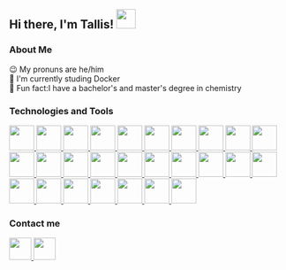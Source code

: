 <h2 align="left"> Hi there, I'm Tallis! <img src="https://raw.githubusercontent.com/MartinHeinz/MartinHeinz/master/wave.gif" width="35px"></h2>

<h3 align="left">About Me</h3>

<div>😉  My pronuns are he/him</div>
<div>🚀  I'm currently studing Docker</div>
<div>🧪  Fun fact:I have a bachelor's and master's degree in chemistry</div>

<h3 align="left">Technologies and Tools</h3>
<div>
<a href="https://www.w3schools.com/css/" title="CSS">
    <img height="45" src="https://cdn.jsdelivr.net/gh/devicons/devicon/icons/css3/css3-plain.svg" />
</a>
<a href="https://www.docker.com/" title="Docker">
    <img height="45" src="https://cdn.jsdelivr.net/gh/devicons/devicon@latest/icons/docker/docker-plain-wordmark.svg" />
</a>
<a href="https://firebase.google.com/?hl=pt-br" title="Firebase">
    <img height="45" src="https://cdn.jsdelivr.net/gh/devicons/devicon@latest/icons/firebase/firebase-original.svg" />
</a>
<a href="https://flask.palletsprojects.com/en/3.0.x/" title="Flask">
    <img height="45" src="https://cdn.jsdelivr.net/gh/devicons/devicon@latest/icons/flask/flask-original-wordmark.svg" /> 
</a>
<a href="https://git-scm.com/" title="Git">
    <img height="45" src="https://cdn.jsdelivr.net/gh/devicons/devicon/icons/git/git-original.svg" />
</a>
<a href="https://developer.mozilla.org/en-US/docs/Web/HTML" title="HTML">
    <img height="45" src="https://cdn.jsdelivr.net/gh/devicons/devicon/icons/html5/html5-plain.svg" />
</a>
<a href="https://www.java.com/pt-BR/" title="Java">
    <img height="45" src="https://cdn.jsdelivr.net/gh/devicons/devicon@latest/icons/java/java-plain.svg" />
</a>
<a href="https://developer.mozilla.org/en-US/docs/Web/JavaScript" title="JavaScript">
    <img height="45" src="https://cdn.jsdelivr.net/gh/devicons/devicon/icons/javascript/javascript-plain.svg" />
</a>
<a href="https://jestjs.io/pt-BR/" title="Jest">
    <img height="45" src="https://cdn.jsdelivr.net/gh/devicons/devicon@latest/icons/jest/jest-plain.svg" />
</a>
<a href="https://docs.julialang.org/en/v1/" title="Julia">
    <img height="45" src="https://cdn.jsdelivr.net/gh/devicons/devicon/icons/julia/julia-original-wordmark.svg" />
</a>
<a href="https://jupyter.org/" title="Jupyter">
    <img height="45" src="https://cdn.jsdelivr.net/gh/devicons/devicon@latest/icons/jupyter/jupyter-original-wordmark.svg" />
</a>
<a href="https://www.linux.org/" title="Linux">
    <img height="45" src="https://cdn.jsdelivr.net/gh/devicons/devicon@latest/icons/linux/linux-original.svg" />
</a>
<a href="https://www.mongodb.com/" title="MongoDB">
    <img height="45" src="https://cdn.jsdelivr.net/gh/devicons/devicon/icons/mongodb/mongodb-plain.svg" />
</a>
<a href="https://nginx.org/en/" title="Nginx">
    <img height="45" src="https://cdn.jsdelivr.net/gh/devicons/devicon@latest/icons/nginx/nginx-original.svg" />
</a>
<a href="https://nodejs.org/en" title="NodeJS">
    <img height="45" src="https://cdn.jsdelivr.net/gh/devicons/devicon@latest/icons/nodejs/nodejs-plain-wordmark.svg" />
</a>
<a href="https://oauth.net/2/" title="OAuth">
    <img height="45" src="https://cdn.jsdelivr.net/gh/devicons/devicon@latest/icons/oauth/oauth-original.svg" />
</a>
<a href="https://opencv.org/" title="OpenCV">
    <img height="45" src="https://cdn.jsdelivr.net/gh/devicons/devicon@latest/icons/opencv/opencv-original.svg" />
</a>
<a href="https://pandas.pydata.org/docs/index.html" title="Pandas">
    <img height="45" src="https://cdn.jsdelivr.net/gh/devicons/devicon@latest/icons/pandas/pandas-original-wordmark.svg" />
</a>
<a href="https://docs.python.org/3/" title="Python">
    <img height="45" src="https://cdn.jsdelivr.net/gh/devicons/devicon/icons/python/python-original.svg" />
</a>
<a href="https://www.postgresql.org/" title="PostgreSQL">
    <img height="45" src="https://cdn.jsdelivr.net/gh/devicons/devicon/icons/postgresql/postgresql-plain.svg" />
</a>
<a href="https://www.postman.com/" title="Postman">
    <img height="45" src="https://cdn.jsdelivr.net/gh/devicons/devicon@latest/icons/postman/postman-original.svg" />
</a>
<a href="https://www.prisma.io/" title="Prisma ORM">
    <img height="45" src="https://cdn.jsdelivr.net/gh/devicons/devicon@latest/icons/prisma/prisma-original-wordmark.svg" />
</a>
<a href="https://redis.io/" title="Redis">
    <img height="45" src="https://cdn.jsdelivr.net/gh/devicons/devicon@latest/icons/redis/redis-original.svg" />
</a>
<a href="https://react.dev/" title="React">
    <img height="45" src="https://cdn.jsdelivr.net/gh/devicons/devicon/icons/react/react-original.svg" />
</a>
<a href="https://reactnative.dev/" title="React Native">
    <img height="45" src="https://cdn.worldvectorlogo.com/logos/react-native-1.svg" />
</a>
<a href="https://www.typescriptlang.org/docs/" title="TypeScript">
    <img height="45" src="https://cdn.jsdelivr.net/gh/devicons/devicon/icons/typescript/typescript-plain.svg" />
</a>
<a href="https://wordpress.com/pt-br/" title="WordPress">
    <img height="45" src="https://cdn.jsdelivr.net/gh/devicons/devicon@latest/icons/wordpress/wordpress-plain.svg" />
</a>  
          
          
</div>

### Contact me

<a href="https://www.linkedin.com/in/tallis-tonon/">
  <img height="40" src="https://cdn2.iconfinder.com/data/icons/social-icon-3/512/social_style_3_in-306.png"/>
</a>
  <a href="mailto:tallispt@gmail.com">
  <img height="40" src="https://cdn4.iconfinder.com/data/icons/logos-brands-in-colors/48/google-gmail-512.png"/>
</a>
